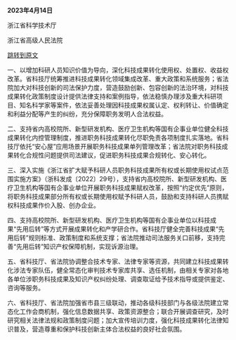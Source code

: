 **2023年4月14日**

浙江省科学技术厅

浙江省高级人民法院

[跳转到原文](https://zhengce.zj.gov.cn/policyweb/httpservice/showinfo.do?infoid=51dfac68a5f74fb1a61ad65710871227)

一、以增加科研人员知识价值为导向，深化科技成果转化使用权、处置权、收益权改革。省科技厅统筹推进科技成果转化领域集成改革、重大政策和系统服务；省法院加大对科技创新的司法保护力度，营造鼓励创新、包容创新的法治环境，对科技成果转化政策制度设计提供法律支持和案例指导，依法稳慎办理涉及重大科研项目、知名科学家等案件，依法妥善处理因科技成果权属认定、权利转让、价值确定和利益分配等产生的纠纷，充分保障职务发明人合法权益。

二、支持省内高校院所、新型研发机构、医疗卫生机构等国有企事业单位健全科技成果转化内控管理制度，推进职务科技成果转化尽职免责各项制度扎实落地。省科技厅依托“安心屋”应用场景开展职务科技成果单列管理改革；省法院对职务科技成果转化合规性问题提供司法建议，促进职务科技成果合规转化、安心转化。

三、深入实施《浙江省扩大赋予科研人员职务科技成果所有权或长期使用权试点范围实施方案》（浙科发成〔2022〕29号），支持省内高校院所、新型研发机构、医疗卫生机构等国有企事业单位开展职务科技成果赋权改革，按照“约定优先”原则，将职务科技成果部分所有权或长期使用权赋予科研人员，鼓励和支持科研人员携赋权科技成果作价入股、创办企业。

四、支持高校院所、新型研发机构、医疗卫生机构等国有企事业单位以科技成果“先用后转”等方式开展成果转化和产学研合作。省科技厅健全完善科技成果“先用后转”规则标准、政策制度和系统支撑；省法院推动司法服务关口前移，支持完善“先用后转”知识产权保障机制，实现诉源治理。

五、省科技厅、省法院协调整合技术专家、法律专家等资源，共同建立科技成果转化涉法专家队伍，健全常态化审判技术专家库共享、选任机制，由相关专家对各地各单位涉职务科技成果及知识产权纠纷处理、调查取证给予技术指导或提供鉴定、咨询等服务。

六、省科技厅、省法院加强省市县三级联动，推动各级科技部门与各级法院建立常态化工作会商机制，强化信息数据共享、政策资源整合；联合开展调查研究，及时研究相关法律法规和政策制度问题；加大宣传培训力度，强化科技成果转化法律知识普及，营造尊重和保护科技创新主体合法权益的良好社会氛围。


